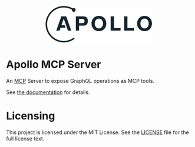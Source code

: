 <div align="center">
<a href="https://www.apollographql.com/"><img src="https://raw.githubusercontent.com/apollographql/apollo-client-devtools/main/assets/apollo-wordmark.svg" height="100" alt="Apollo Client"></a>
</div>

# Apollo MCP Server

An [MCP](https://modelcontextprotocol.io/) Server to expose GraphQL operations as MCP tools.

See [the documentation](https://www.apollographql.com/docs/apollo-mcp-server/) for details.

# Licensing

This project is licensed under the MIT License. See the [LICENSE](./LICENSE) file for the full license text.
